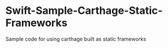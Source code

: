 # Swift-Sample-Carthage-Static-Frameworks
Sample code for using carthage built as static frameworks
